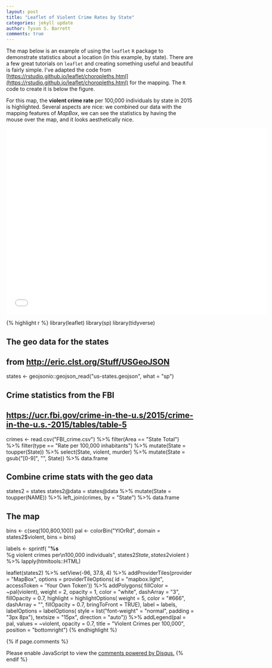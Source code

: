 ```yaml
---
layout: post
title: "Leaflet of Violent Crime Rates by State"
categories: jekyll update
author: Tyson S. Barrett
comments: true
---
```


The map below is an example of using the `leaflet` `R` package to demonstrate statistics about a location (in this example, by state). There are a few great tutorials on `leaflet` and creating something useful and beautiful is fairly simple. I've adapted the code from [https://rstudio.github.io/leaflet/choropleths.html](https://rstudio.github.io/leaflet/choropleths.html) for the mapping. The `R` code to create it is below the figure.

For this map, the **violent crime rate** per 100,000 individuals by state in 2015 is highlighted. Several aspects are nice: we combined our data with the mapping features of *MapBox*, we can see the statistics by having the mouse over the map, and it looks aesthetically nice.

<iframe src="//rstudio-pubs-static.s3.amazonaws.com/253525_f1581dcd3a3f40dcacae8ea196b1b2ff.html" style="border: none; width: 700px; height: 500px"></iframe>


{% highlight r %}
library(leaflet)
library(sp)
library(tidyverse)

## The geo data for the states
## from http://eric.clst.org/Stuff/USGeoJSON
states <- geojsonio::geojson_read("us-states.geojson", what = "sp")

## Crime statistics from the FBI
## https://ucr.fbi.gov/crime-in-the-u.s/2015/crime-in-the-u.s.-2015/tables/table-5
crimes <- read.csv("FBI_crime.csv") %>%
  filter(Area == "State Total") %>%
  filter(type == "Rate per 100,000 inhabitants") %>%
  mutate(State = toupper(State)) %>%
  select(State, violent, murder) %>%
  mutate(State = gsub("[0-9]", "", State)) %>%
  data.frame

## Combine crime stats with the geo data
states2 = states
states2@data = states@data %>%
  mutate(State = toupper(NAME)) %>%
  left_join(crimes, by = "State") %>%
  data.frame

## The map
bins <- c(seq(100,800,100))
pal <- colorBin("YlOrRd", domain = states2$violent, bins = bins)

labels <- sprintf(
  "<strong>%s</strong><br/>%g violent crimes per\n100,000 individuals",
  states2$State, states2$violent
) %>% lapply(htmltools::HTML)

leaflet(states2) %>%
  setView(-96, 37.8, 4) %>%
  addProviderTiles(provider = "MapBox", options = providerTileOptions(
    id = "mapbox.light",
    accessToken = 'Your Own Token')) %>%
  addPolygons(
    fillColor = ~pal(violent),
    weight = 2,
    opacity = 1,
    color = "white",
    dashArray = "3",
    fillOpacity = 0.7,
    highlight = highlightOptions(
      weight = 5,
      color = "#666",
      dashArray = "",
      fillOpacity = 0.7,
      bringToFront = TRUE),
    label = labels,
    labelOptions = labelOptions(
      style = list("font-weight" = "normal", padding = "3px 8px"),
      textsize = "15px",
      direction = "auto")) %>%
  addLegend(pal = pal, 
            values = ~violent, 
            opacity = 0.7, 
            title = "Violent Crimes per 100,000",
            position = "bottomright")
{% endhighlight %}


{% if page.comments %} 
<div id="disqus_thread"></div>
<script>
    /**
     *  RECOMMENDED CONFIGURATION VARIABLES: EDIT AND UNCOMMENT THE SECTION BELOW TO INSERT DYNAMIC VALUES FROM YOUR PLATFORM OR CMS.
     *  LEARN WHY DEFINING THESE VARIABLES IS IMPORTANT: https://disqus.com/admin/universalcode/#configuration-variables
     */
    /*
    var disqus_config = function () {
        this.page.url = page.url;  // Replace PAGE_URL with your page's canonical URL variable
        this.page.identifier = page.identifer; // Replace PAGE_IDENTIFIER with your page's unique identifier variable
    };
    */
    (function() {  // DON'T EDIT BELOW THIS LINE
        var d = document, s = d.createElement('script');
        
        s.src = '//tysonstanley.disqus.com/embed.js';
        
        s.setAttribute('data-timestamp', +new Date());
        (d.head || d.body).appendChild(s);
    })();
</script>
<noscript>Please enable JavaScript to view the <a href="https://disqus.com/?ref_noscript" rel="nofollow">comments powered by Disqus.</a></noscript>
{% endif %}


